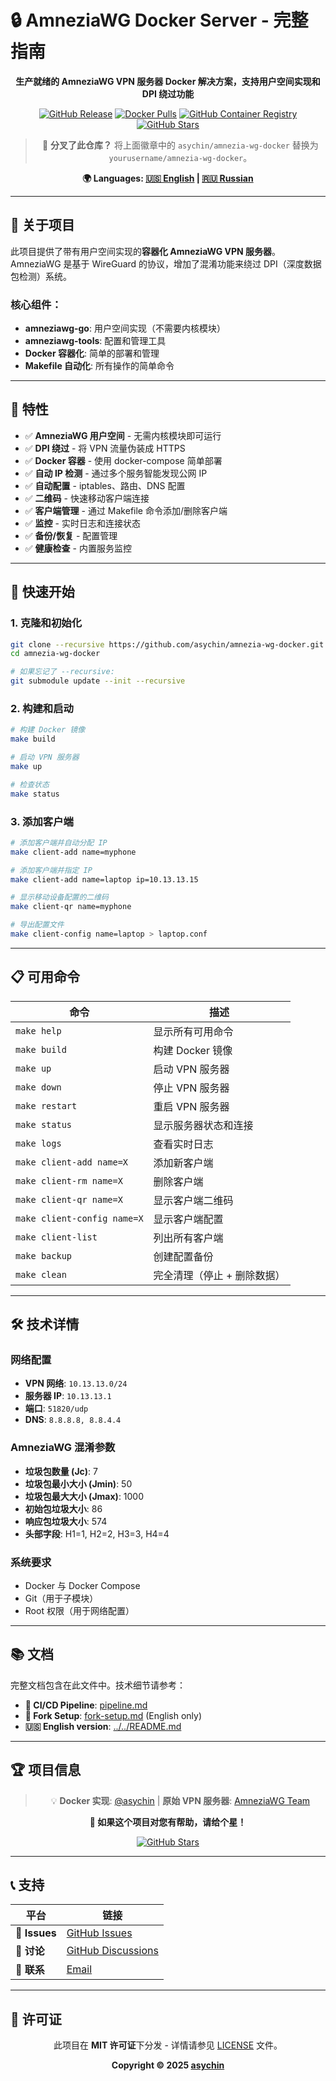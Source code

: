 # 🔒 AmneziaWG Docker Server - 完整指南

<div align="center">

**生产就绪的 AmneziaWG VPN 服务器 Docker 解决方案，支持用户空间实现和 DPI 绕过功能**

[![GitHub Release](https://img.shields.io/github/v/release/asychin/amnezia-wg-docker?style=flat-square&logo=github)](https://github.com/asychin/amnezia-wg-docker/releases)
[![Docker Pulls](https://img.shields.io/docker/pulls/asychin/amnezia-wg-docker?style=flat-square&logo=docker)](https://hub.docker.com/r/asychin/amnezia-wg-docker)
[![GitHub Container Registry](https://img.shields.io/badge/ghcr.io-asychin%2Famnezia--wg--docker-blue?style=flat-square&logo=docker)](https://ghcr.io/asychin/amnezia-wg-docker)
[![GitHub Stars](https://img.shields.io/github/stars/asychin/amnezia-wg-docker?style=flat-square&logo=github)](https://github.com/asychin/amnezia-wg-docker/stargazers)

> 🍴 **分叉了此仓库？** 将上面徽章中的 `asychin/amnezia-wg-docker` 替换为 `yourusername/amnezia-wg-docker`。

**🌍 Languages: [🇺🇸 English](../../README.md) | [🇷🇺 Russian](../ru/README.md)**

</div>

---

## 📖 关于项目

此项目提供了带有用户空间实现的**容器化 AmneziaWG VPN 服务器**。AmneziaWG 是基于 WireGuard 的协议，增加了混淆功能来绕过 DPI（深度数据包检测）系统。

### 核心组件：
- **amneziawg-go**: 用户空间实现（不需要内核模块）
- **amneziawg-tools**: 配置和管理工具
- **Docker 容器化**: 简单的部署和管理
- **Makefile 自动化**: 所有操作的简单命令

---

## 🌟 特性

- ✅ **AmneziaWG 用户空间** - 无需内核模块即可运行
- ✅ **DPI 绕过** - 将 VPN 流量伪装成 HTTPS
- ✅ **Docker 容器** - 使用 docker-compose 简单部署
- ✅ **自动 IP 检测** - 通过多个服务智能发现公网 IP
- ✅ **自动配置** - iptables、路由、DNS 配置
- ✅ **二维码** - 快速移动客户端连接
- ✅ **客户端管理** - 通过 Makefile 命令添加/删除客户端
- ✅ **监控** - 实时日志和连接状态
- ✅ **备份/恢复** - 配置管理
- ✅ **健康检查** - 内置服务监控

---

## 🚀 快速开始

### 1. 克隆和初始化

```bash
git clone --recursive https://github.com/asychin/amnezia-wg-docker.git
cd amnezia-wg-docker

# 如果忘记了 --recursive:
git submodule update --init --recursive
```

### 2. 构建和启动

```bash
# 构建 Docker 镜像
make build

# 启动 VPN 服务器
make up

# 检查状态
make status
```

### 3. 添加客户端

```bash
# 添加客户端并自动分配 IP
make client-add name=myphone

# 添加客户端并指定 IP
make client-add name=laptop ip=10.13.13.15

# 显示移动设备配置的二维码
make client-qr name=myphone

# 导出配置文件
make client-config name=laptop > laptop.conf
```

---

## 📋 可用命令

| 命令 | 描述 |
|------|------|
| `make help` | 显示所有可用命令 |
| `make build` | 构建 Docker 镜像 |
| `make up` | 启动 VPN 服务器 |
| `make down` | 停止 VPN 服务器 |
| `make restart` | 重启 VPN 服务器 |
| `make status` | 显示服务器状态和连接 |
| `make logs` | 查看实时日志 |
| `make client-add name=X` | 添加新客户端 |
| `make client-rm name=X` | 删除客户端 |
| `make client-qr name=X` | 显示客户端二维码 |
| `make client-config name=X` | 显示客户端配置 |
| `make client-list` | 列出所有客户端 |
| `make backup` | 创建配置备份 |
| `make clean` | 完全清理（停止 + 删除数据） |

---

## 🛠️ 技术详情

### 网络配置
- **VPN 网络**: `10.13.13.0/24`
- **服务器 IP**: `10.13.13.1`
- **端口**: `51820/udp`
- **DNS**: `8.8.8.8, 8.8.4.4`

### AmneziaWG 混淆参数
- **垃圾包数量 (Jc)**: 7
- **垃圾包最小大小 (Jmin)**: 50
- **垃圾包最大大小 (Jmax)**: 1000
- **初始包垃圾大小**: 86
- **响应包垃圾大小**: 574
- **头部字段**: H1=1, H2=2, H3=3, H4=4

### 系统要求
- Docker 与 Docker Compose
- Git（用于子模块）
- Root 权限（用于网络配置）

---

## 📚 文档

完整文档包含在此文件中。技术细节请参考：
- **🔄 CI/CD Pipeline**: [pipeline.md](pipeline.md)
- **🍴 Fork Setup**: [fork-setup.md](../en/fork-setup.md) (English only)
- **🇺🇸 English version**: [../../README.md](../../README.md)

---

## 🏆 项目信息

<div align="center">

> 💡 **Docker 实现**: [@asychin](https://github.com/asychin) | **原始 VPN 服务器**: [AmneziaWG Team](https://github.com/amnezia-vpn)

**🌟 如果这个项目对您有帮助，请给个星！**

[![GitHub Stars](https://img.shields.io/github/stars/asychin/amnezia-wg-docker?style=for-the-badge&logo=github)](https://github.com/asychin/amnezia-wg-docker/stargazers)

</div>

---

## 📞 支持

<div align="center">

| 平台 | 链接 |
|------|------|
| 🐛 **Issues** | [GitHub Issues](https://github.com/asychin/amnezia-wg-docker/issues) |
| 💬 **讨论** | [GitHub Discussions](https://github.com/asychin/amnezia-wg-docker/discussions) |
| 📧 **联系** | [Email](mailto:asychin@users.noreply.github.com) |

</div>

---

## 📄 许可证

<div align="center">

此项目在 **MIT 许可证**下分发 - 详情请参见 [LICENSE](../../LICENSE) 文件。

**Copyright © 2025 [asychin](https://github.com/asychin)**

</div>
